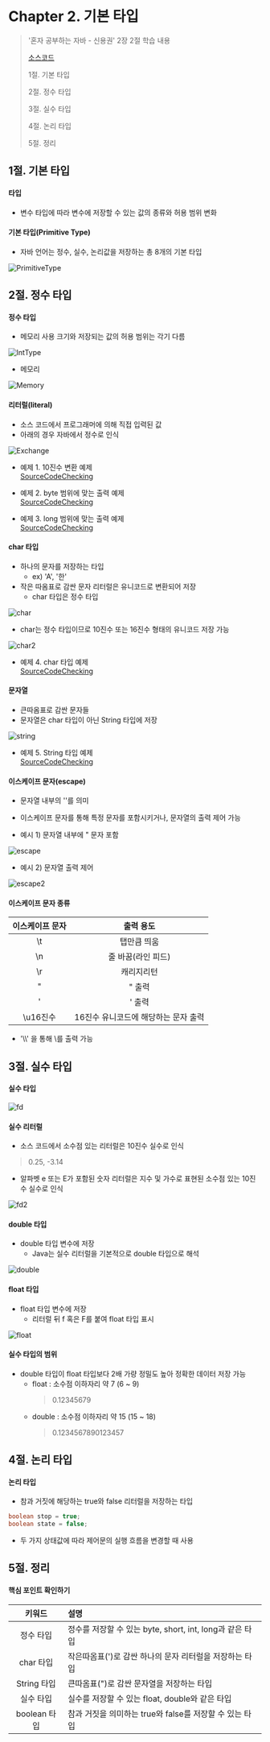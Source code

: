 #  Chapter 2. 기본 타입
> '혼자 공부하는 자바 - 신용권' 2장 2절 학습 내용
>
> [소스코드](https://github.com/BangYunseo/SelfStudyJava/tree/main/ch02_PrimitiveType)
> 
> 1절. 기본 타입
>
> 2절. 정수 타입
>
> 3절. 실수 타입
>
> 4절. 논리 타입
>
> 5절. 정리

## 1절. 기본 타입
#### 타입
* 변수 타입에 따라 변수에 저장할 수 있는 값의 종류와 허용 범위 변화

#### 기본 타입(Primitive Type)
* 자바 언어는 정수, 실수, 논리값을 저장하는 총 8개의 기본 타입

![PrimitiveType](https://github.com/BangYunseo/TIL/blob/main/Language/Java/Image/ch02/PrimitiveType.PNG)

## 2절. 정수 타입
#### 정수 타입
* 메모리 사용 크기와 저장되는 값의 허용 범위는 각기 다름
      
![IntType](https://github.com/BangYunseo/TIL/blob/main/Language/Java/Image/ch02/IntType.PNG)

* 메모리

![Memory](https://github.com/BangYunseo/TIL/blob/main/Language/Java/Image/ch02/Memory.PNG)

#### 리터럴(literal)
* 소스 코드에서 프로그래머에 의해 직접 입력된 값
* 아래의 경우 자바에서 정수로 인식

![Exchange](https://github.com/BangYunseo/TIL/blob/main/Language/Java/Image/ch02/Exchange.PNG)

* 예제 1. 10진수 변환 예제   
[SourceCodeChecking](https://github.com/BangYunseo/SelfStudyJava/blob/main/ch02_PrimitiveType/IntegerLiteralExample.java)

* 예제 2. byte 범위에 맞는 출력 예제   
[SourceCodeChecking](https://github.com/BangYunseo/SelfStudyJava/blob/main/ch02_PrimitiveType/ByteExample.java)

* 예제 3. long 범위에 맞는 출력 예제  
[SourceCodeChecking](https://github.com/BangYunseo/SelfStudyJava/blob/main/ch02_PrimitiveType/LongExample.java)

#### char 타입
* 하나의 문자를 저장하는 타입
  * ex) 'A', '한'
* 작은 따옴표로 감싼 문자 리터럴은 유니코드로 변환되어 저장
  * char 타입은 정수 타입
 
![char](https://github.com/BangYunseo/TIL/blob/main/Language/Java/Image/ch02/char.PNG)

* char는 정수 타입이므로 10진수 또는 16진수 형태의 유니코드 저장 가능

![char2](https://github.com/BangYunseo/TIL/blob/main/Language/Java/Image/ch02/char2.PNG)

* 예제 4. char 타입 예제   
[SourceCodeChecking](https://github.com/BangYunseo/SelfStudyJava/blob/main/ch02_PrimitiveType/CharExample.java)

#### 문자열
* 큰따옴표로 감싼 문자들
* 문자열은 char 타입이 아닌 String 타입에 저장

![string](https://github.com/BangYunseo/TIL/blob/main/Language/Java/Image/ch02/string.PNG)

* 예제 5. String 타입 예제   
[SourceCodeChecking](https://github.com/BangYunseo/SelfStudyJava/blob/main/ch02_PrimitiveType/StringExample.java)

#### 이스케이프 문자(escape)
* 문자열 내부의 '\'를 의미
* 이스케이프 문자를 통해 특정 문자를 포함시키거나, 문자열의 출력 제어 가능

* 예시 1) 문자열 내부에 " 문자 포함

![escape](https://github.com/BangYunseo/TIL/blob/main/Language/Java/Image/ch02/escape.PNG)

* 예시 2) 문자열 출력 제어

![escape2](https://github.com/BangYunseo/TIL/blob/main/Language/Java/Image/ch02/escape2.PNG)

#### 이스케이프 문자 종류

|이스케이프 문자|출력 용도|
|:---:|:---:|
|\t|탭만큼 띄움|
|\n|줄 바꿈(라인 피드)|
|\r|캐리지리턴|
|\"|" 출력|
|\'|' 출력|
|\u16진수|16진수 유니코드에 해당하는 문자 출력|
* '\\\\\' 을 통해 \를 출력 가능

## 3절. 실수 타입
#### 실수 타입

![fd](https://github.com/BangYunseo/TIL/blob/main/Language/Java/Image/ch02/fd.PNG)

#### 실수 리터럴
* 소스 코드에서 소수점 있는 리터럴은 10진수 실수로 인식
> 0.25, -3.14

* 알파벳 e 또는 E가 포함된 숫자 리터럴은 지수 및 가수로 표현된 소수점 있는 10진수 실수로 인식

![fd2](https://github.com/BangYunseo/TIL/blob/main/Language/Java/Image/ch02/fd2.PNG)

#### double 타입
* double 타입 변수에 저장
  * Java는 실수 리터럴을 기본적으로 double 타입으로 해석

![double](https://github.com/BangYunseo/TIL/blob/main/Language/Java/Image/ch02/double.PNG)

#### float 타입
* float 타입 변수에 저장
  * 리터럴 뒤 f 혹은 F를 붙여 float 타입 표시

![float](https://github.com/BangYunseo/TIL/blob/main/Language/Java/Image/ch02/float.PNG)

#### 실수 타입의 범위
* double 타입이 float 타입보다 2배 가량 정밀도 높아 정확한 데이터 저장 가능
  * float : 소수점 이하자리 약 7 (6 ~ 9)
    > 0.12345679
  * double : 소수점 이하자리 약 15 (15 ~ 18)
    > 0.1234567890123457

## 4절. 논리 타입
#### 논리 타입
* 참과 거짓에 해당하는 true와 false 리터럴을 저장하는 타입
```Java
boolean stop = true;
boolean state = false;
```
* 두 가지 상태값에 따라 제어문의 실행 흐름을 변경할 때 사용

## 5절. 정리
#### 핵심 포인트 확인하기

|키워드|설명|
|:---:|:---|
|정수 타입|정수를 저장할 수 있는 byte, short, int, long과 같은 타입|
|char 타입|작은따옴표(')로 감싼 하나의 문자 리터럴을 저장하는 타입|
|String 타입|큰따옴표(")로 감싼 문자열을 저장하는 타입|
|실수 타입|실수를 저장할 수 있는 float, double와 같은 타입|
|boolean 타입|참과 거짓을 의미하는 true와 false를 저장할 수 있는 타입|
